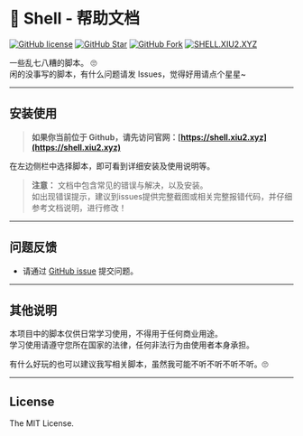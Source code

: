 # 📖 Shell - 帮助文档

[![GitHub license](https://img.shields.io/github/license/XIU2/Shell.svg?style=flat-square&color=3ba675)](https://github.com/XIU2/Shell/blob/master/LICENSE)
[![GitHub Star](https://img.shields.io/github/stars/XIU2/Shell.svg?style=flat-square&label=Star&color=3ba675)](https://github.com/XIU2/Shell/stargazers)
[![GitHub Fork](https://img.shields.io/github/forks/XIU2/Shell.svg?style=flat-square&label=Fork&color=3ba675)](https://github.com/XIU2/Shell/network/members)
[![SHELL.XIU2.XYZ](https://img.shields.io/static/v1?label=%20&message=SHELL.XIU2.XYZ&style=flat-square&labelColor=42B983&color=3ba675&logo=data:image/png;base64,iVBORw0KGgoAAAANSUhEUgAAABAAAAAQCAYAAAAf8/9hAAAAUElEQVR42mN02tn8n4ECwEg1A/a61eBUtOHxGTh78vUdNDYAm+JcTY+hZAA2vwfImmDIOe9qobIBMIDNuchiMMOGiAHY/E5SGJBlAKmAYgMA9YZy4TweQEoAAAAASUVORK5CYII=)](https://shell.xiu2.xyz)

一些乱七八糟的脚本。 🙄  
闲的没事写的脚本，有什么问题请发 Issues，觉得好用请点个星星~

****

## 安装使用

> **如果你当前位于 Github，请先访问官网：[https://shell.xiu2.xyz](https://shell.xiu2.xyz)**  

在左边侧栏中选择脚本，即可看到详细安装及使用说明等。

> **注意：** 文档中包含常见的错误与解决，以及安装。  
> 如出现错误提示，建议到issues提供完整截图或相关完整报错代码，并仔细参考文档说明，进行修改！

****

## 问题反馈

- 请通过 [GitHub issue](https://github.com/XIU2/Shell/issues) 提交问题。  

****

## 其他说明

本项目中的脚本仅供日常学习使用，不得用于任何商业用途。  
学习使用请遵守您所在国家的法律，任何非法行为由使用者本身承担。  

有什么好玩的也可以建议我写相关脚本，虽然我可能不听不听不听不听。🙄  

****

## License

The MIT License.  
